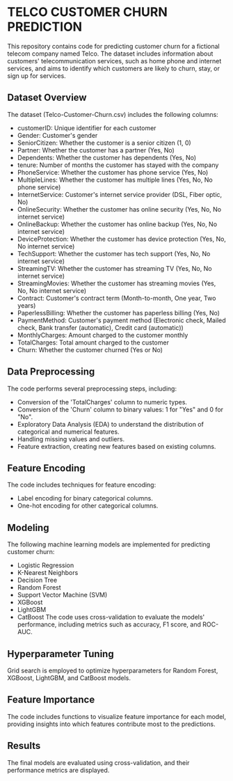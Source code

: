 # TELCO CUSTOMER CHURN PREDICTION
This repository contains code for predicting customer churn for a fictional telecom company named Telco. The dataset includes information about customers' telecommunication services, such as home phone and internet services, and aims to identify which customers are likely to churn, stay, or sign up for services.

## Dataset Overview
The dataset (Telco-Customer-Churn.csv) includes the following columns:
- customerID: Unique identifier for each customer
- Gender: Customer's gender
- SeniorCitizen: Whether the customer is a senior citizen (1, 0)
- Partner: Whether the customer has a partner (Yes, No)
- Dependents: Whether the customer has dependents (Yes, No)
- tenure: Number of months the customer has stayed with the company
- PhoneService: Whether the customer has phone service (Yes, No)
- MultipleLines: Whether the customer has multiple lines (Yes, No, No phone service)
- InternetService: Customer's internet service provider (DSL, Fiber optic, No)
- OnlineSecurity: Whether the customer has online security (Yes, No, No internet service)
- OnlineBackup: Whether the customer has online backup (Yes, No, No internet service)
- DeviceProtection: Whether the customer has device protection (Yes, No, No internet service)
- TechSupport: Whether the customer has tech support (Yes, No, No internet service)
- StreamingTV: Whether the customer has streaming TV (Yes, No, No internet service)
- StreamingMovies: Whether the customer has streaming movies (Yes, No, No internet service)
- Contract: Customer's contract term (Month-to-month, One year, Two years)
- PaperlessBilling: Whether the customer has paperless billing (Yes, No)
- PaymentMethod: Customer's payment method (Electronic check, Mailed check, Bank transfer (automatic), Credit card (automatic))
- MonthlyCharges: Amount charged to the customer monthly
- TotalCharges: Total amount charged to the customer
- Churn: Whether the customer churned (Yes or No)

## Data Preprocessing
The code performs several preprocessing steps, including:

- Conversion of the 'TotalCharges' column to numeric types.
- Conversion of the 'Churn' column to binary values: 1 for "Yes" and 0 for "No".
- Exploratory Data Analysis (EDA) to understand the distribution of categorical and numerical features.
- Handling missing values and outliers.
- Feature extraction, creating new features based on existing columns.

## Feature Encoding
The code includes techniques for feature encoding:

- Label encoding for binary categorical columns.
- One-hot encoding for other categorical columns.

## Modeling
The following machine learning models are implemented for predicting customer churn:

- Logistic Regression
- K-Nearest Neighbors
- Decision Tree
- Random Forest
- Support Vector Machine (SVM)
- XGBoost
- LightGBM
- CatBoost
The code uses cross-validation to evaluate the models' performance, including metrics such as accuracy, F1 score, and ROC-AUC.

## Hyperparameter Tuning
Grid search is employed to optimize hyperparameters for Random Forest, XGBoost, LightGBM, and CatBoost models.

## Feature Importance
The code includes functions to visualize feature importance for each model, providing insights into which features contribute most to the predictions.

## Results
The final models are evaluated using cross-validation, and their performance metrics are displayed.

